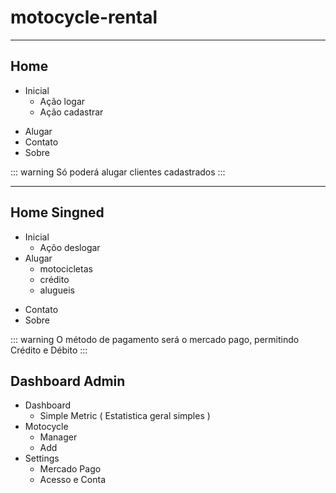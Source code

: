 # motocycle-rental

---

## Home

+ Inicial
    - Ação logar
    - Ação cadastrar
- Alugar
- Contato
- Sobre

::: warning
    Só poderá alugar clientes cadastrados
:::

---

## Home Singned
+ Inicial
    - Açõo deslogar
+ Alugar
    - motocicletas
    - crédito
    - alugueis
- Contato
- Sobre

::: warning
    O método de pagamento será o mercado pago, permitindo Crédito e Débito
:::

## Dashboard Admin
+ Dashboard
    - Simple Metric ( Estatistica geral simples )
+ Motocycle
    - Manager
    - Add
+ Settings
    - Mercado Pago
    - Acesso e Conta
    


